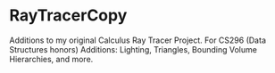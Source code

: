 # RayTracerCopy
Additions to my original Calculus Ray Tracer Project. For CS296 (Data Structures honors)
Additions: Lighting, Triangles, Bounding Volume Hierarchies, and more. 
